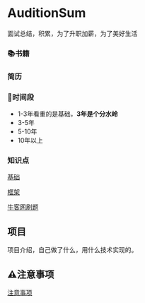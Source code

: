 # AuditionSum
面试总结，积累，为了升职加薪，为了美好生活

### :books:书籍

### 简历

### :date:时间段
- 1-3年看重的是基础，**3年是个分水岭**
- 3-5年
- 5-10年
- 10年以上

### 知识点

[基础](https://github.com/helloGitHubQ/AuditionSum/blob/master/docs/base/base.md)

[框架](https://github.com/helloGitHubQ/AuditionSum/blob/master/docs/base/spring.md)

[牛客网刷题](https://github.com/helloGitHubQ/AuditionSum/blob/master/docs/base/nowcoder.md)

## 项目
项目介绍，自己做了什么，用什么技术实现的。

## :warning:注意事项

[注意事项](https://github.com/helloGitHubQ/AuditionSum/blob/master/docs/base/precautions.md)